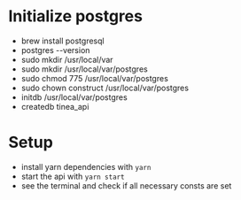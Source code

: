 # Initialize postgres

- brew install postgresql
- postgres --version
- sudo mkdir /usr/local/var
- sudo mkdir /usr/local/var/postgres
- sudo chmod 775 /usr/local/var/postgres
- sudo chown construct /usr/local/var/postgres
- initdb /usr/local/var/postgres
- createdb tinea_api

# Setup

- install yarn dependencies with `yarn`
- start the api with `yarn start`
- see the terminal and check if all necessary consts are set
